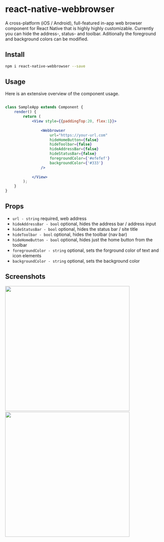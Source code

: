 # react-native-webbrowser
A cross-platform (iOS / Android), full-featured in-app web browser component for React Native that is highly highly customizable. Currently you can hide the address-, status- and toolbar. Aditionally the foreground and background colors can be modified.
 
## Install

```sh
npm i react-native-webbrowser --save
```

## Usage

Here is an extensive overview of the component usage.

```jsx

class SampleApp extends Component {
    render() {
        return (
            <View style={{paddingTop:20, flex:1}}>
            
                <Webbrowser
                    url="https://your-url.com"
                    hideHomeButton={false}
                    hideToolbar={false}
                    hideAddressBar={false}
                    hideStatusBar={false}
                    foregroundColor={'#efefef'}
                    backgroundColor={'#333'}
                />
                
            </View>
        );
    }
}
```

## Props

* `url - string` required, web address
* `hideAddressBar - bool` optional, hides the address bar / address input
* `hideStatusBar - bool` optional, hides the status bar / site title
* `hideToolbar - bool` optional, hides the toolbar (nav bar)
* `hideHomeButton - bool` optional, hides just the home button from the toolbar
* `foregroundColor - string` optional, sets the forground color of text and icon elements
* `backgroundColor - string` optional, sets the background color

## Screenshots

<img src="https://raw.githubusercontent.com/d-a-n/react-native-webbrowser/master/assets/images/screenshot.png" width="400" />
&nbsp;&nbsp;&nbsp;
<img src="https://raw.githubusercontent.com/d-a-n/react-native-webbrowser/master/assets/images/screenshot2.png" width="400" />
